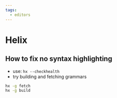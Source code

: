 ```yaml
---
tags:
  - editors
---
```

# Helix
## How to fix no syntax highlighting 
- use: `hx --checkhealth` 
- try building and fetching grammars
```bash
hx -g fetch
hx -g build
```